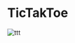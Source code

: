 # TicTakToe
![ttt](https://user-images.githubusercontent.com/78360814/119787608-9d8dbf00-bee6-11eb-86aa-a0ec4423c8f1.PNG)
